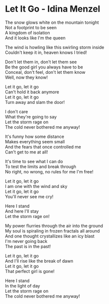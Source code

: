 # Let It Go - Idina Menzel

The snow glows white on the mountain tonight\
Not a footprint to be seen\
A kingdom of isolation\
And it looks like I'm the queen

The wind is howling like this swirling storm inside\
Couldn't keep it in, heaven knows I tried!

Don't let them in, don't let them see\
Be the good girl you always have to be\
Conceal, don't feel, don't let them know\
Well, now they know!

Let it go, let it go\
Can't hold it back anymore\
Let it go, let it go\
Turn away and slam the door!

I don't care\
What they're going to say\
Let the storm rage on\
The cold never bothered me anyway!

It's funny how some distance\
Makes everything seem small\
And the fears that once controlled me\
Can't get to me at all!

It's time to see what I can do\
To test the limits and break through\
No right, no wrong, no rules for me I'm free!

Let it go, let it go\
I am one with the wind and sky\
Let it go, let it go\
You'll never see me cry!

Here I stand\
And here I'll stay\
Let the storm rage on!

My power flurries through the air into the ground\
My soul is spiraling in frozen fractals all around\
And one thought crystallizes like an icy blast\
I'm never going back\
The past is in the past!

Let it go, let it go\
And I'll rise like the break of dawn\
Let it go, let it go\
That perfect girl is gone!

Here I stand\
In the light of day\
Let the storm rage on\
The cold never bothered me anyway!